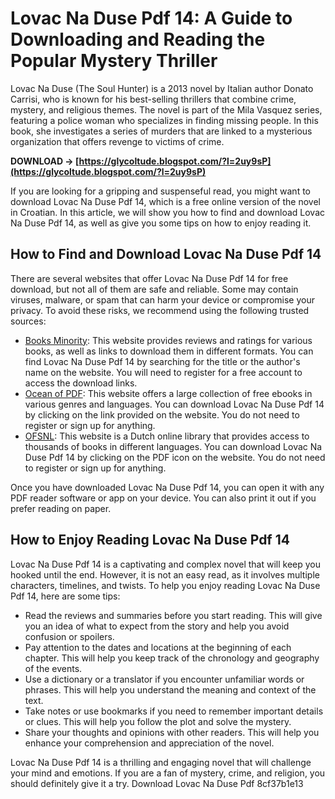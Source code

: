 
 
# Lovac Na Duse Pdf 14: A Guide to Downloading and Reading the Popular Mystery Thriller
  
Lovac Na Duse (The Soul Hunter) is a 2013 novel by Italian author Donato Carrisi, who is known for his best-selling thrillers that combine crime, mystery, and religious themes. The novel is part of the Mila Vasquez series, featuring a police woman who specializes in finding missing people. In this book, she investigates a series of murders that are linked to a mysterious organization that offers revenge to victims of crime.
 
**DOWNLOAD → [https://glycoltude.blogspot.com/?l=2uy9sP](https://glycoltude.blogspot.com/?l=2uy9sP)**


  
If you are looking for a gripping and suspenseful read, you might want to download Lovac Na Duse Pdf 14, which is a free online version of the novel in Croatian. In this article, we will show you how to find and download Lovac Na Duse Pdf 14, as well as give you some tips on how to enjoy reading it.
  
## How to Find and Download Lovac Na Duse Pdf 14
  
There are several websites that offer Lovac Na Duse Pdf 14 for free download, but not all of them are safe and reliable. Some may contain viruses, malware, or spam that can harm your device or compromise your privacy. To avoid these risks, we recommend using the following trusted sources:
  
- [Books Minority](https://booksminority.net/donato-carrisi/lovac-na-due): This website provides reviews and ratings for various books, as well as links to download them in different formats. You can find Lovac Na Duse Pdf 14 by searching for the title or the author's name on the website. You will need to register for a free account to access the download links.
- [Ocean of PDF](https://oceanofpdf.com/authors/j-r-ward/pdf-lovac-na-duse-bratstvo-crnog-bodeza-4-download/): This website offers a large collection of free ebooks in various genres and languages. You can download Lovac Na Duse Pdf 14 by clicking on the link provided on the website. You do not need to register or sign up for anything.
- [OFSNL](https://ofsnl.nl/wp-content/uploads/2022/07/emmadyv.pdf): This website is a Dutch online library that provides access to thousands of books in different languages. You can download Lovac Na Duse Pdf 14 by clicking on the PDF icon on the website. You do not need to register or sign up for anything.

Once you have downloaded Lovac Na Duse Pdf 14, you can open it with any PDF reader software or app on your device. You can also print it out if you prefer reading on paper.
  
## How to Enjoy Reading Lovac Na Duse Pdf 14
  
Lovac Na Duse Pdf 14 is a captivating and complex novel that will keep you hooked until the end. However, it is not an easy read, as it involves multiple characters, timelines, and twists. To help you enjoy reading Lovac Na Duse Pdf 14, here are some tips:

- Read the reviews and summaries before you start reading. This will give you an idea of what to expect from the story and help you avoid confusion or spoilers.
- Pay attention to the dates and locations at the beginning of each chapter. This will help you keep track of the chronology and geography of the events.
- Use a dictionary or a translator if you encounter unfamiliar words or phrases. This will help you understand the meaning and context of the text.
- Take notes or use bookmarks if you need to remember important details or clues. This will help you follow the plot and solve the mystery.
- Share your thoughts and opinions with other readers. This will help you enhance your comprehension and appreciation of the novel.

Lovac Na Duse Pdf 14 is a thrilling and engaging novel that will challenge your mind and emotions. If you are a fan of mystery, crime, and religion, you should definitely give it a try. Download Lovac Na Duse Pdf
 8cf37b1e13
 
